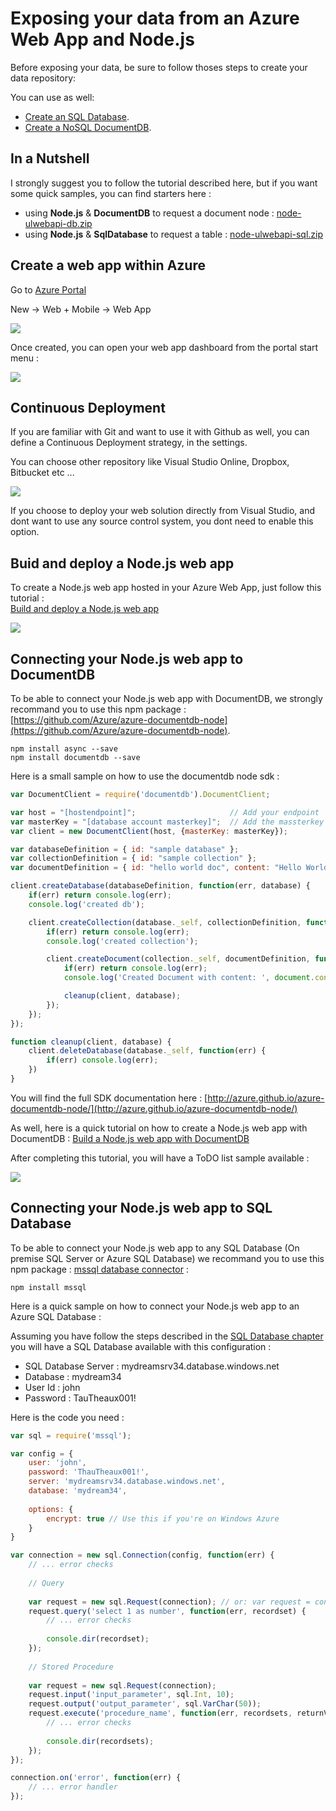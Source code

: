 # Exposing your data from an Azure Web App and Node.js

Before exposing your data, be sure to follow thoses steps to create your data repository:

You can use as well: 

* [Create an SQL Database](SQLDatabase.md).
* [Create a NoSQL DocumentDB](DocumentDB.md).

## In a Nutshell

I strongly suggest you to follow the tutorial described here, but if you want some quick samples, you can find starters here : 

* using **Node.js** & **DocumentDB** to request a document node :  [node-ulwebapi-db.zip](webapp/node-ulwebapi-db.zip)
* using **Node.js** & **SqlDatabase** to request a table : [node-ulwebapi-sql.zip](webapp/node-ulwebapi-sql.zip)

## Create a web app within Azure

Go to [Azure Portal](http://portal.azure.com)

New -> Web + Mobile -> Web App

![](webapp/01.PNG)

Once created, you can open your web app dashboard from the portal start menu :

![](webapp/02.png)

## Continuous Deployment 

If you are familiar with Git and want to use it with Github as well, you can define a Continuous Deployment strategy, in the settings. 

You can choose other repository like Visual Studio Online, Dropbox, Bitbucket etc ...

![](webapp/03.png)

If you choose to deploy your web solution directly from Visual Studio, and dont want to use any source control system, you dont need to enable this option.

## Buid and deploy a Node.js web app


To create a Node.js web app hosted in your Azure Web App, just follow this tutorial :  
[Build and deploy a Node.js web app](https://azure.microsoft.com/en-us/documentation/articles/web-sites-nodejs-develop-deploy-mac/)

![](webapp/05.png)

## Connecting your Node.js web app to DocumentDB

To be able to connect your Node.js web app with DocumentDB, we strongly recommand you to use this npm package : [https://github.com/Azure/azure-documentdb-node](https://github.com/Azure/azure-documentdb-node). 

    npm install async --save
    npm install documentdb --save

Here is a small sample on how to use the documentdb node sdk :


``` javascript
var DocumentClient = require('documentdb').DocumentClient;

var host = "[hostendpoint]";                     // Add your endpoint
var masterKey = "[database account masterkey]";  // Add the massterkey of the endpoint
var client = new DocumentClient(host, {masterKey: masterKey});

var databaseDefinition = { id: "sample database" };
var collectionDefinition = { id: "sample collection" };
var documentDefinition = { id: "hello world doc", content: "Hello World!" };

client.createDatabase(databaseDefinition, function(err, database) {
    if(err) return console.log(err);
    console.log('created db');

    client.createCollection(database._self, collectionDefinition, function(err, collection) {
        if(err) return console.log(err);
        console.log('created collection');

        client.createDocument(collection._self, documentDefinition, function(err, document) {
            if(err) return console.log(err);
            console.log('Created Document with content: ', document.content);

            cleanup(client, database);
        });
    });
});

function cleanup(client, database) {
    client.deleteDatabase(database._self, function(err) {
        if(err) console.log(err);
    })
}
```

You will find the full SDK documentation here : 
[http://azure.github.io/azure-documentdb-node/](http://azure.github.io/azure-documentdb-node/)

As well, here is a quick tutorial on how to create a Node.js web app with DocumentDB :
[Build a Node.js web app with DocumentDB](https://azure.microsoft.com/en-us/documentation/articles/documentdb-nodejs-application/)

After completing this tutorial, you will have a ToDO list sample available :

![](webapp/04.PNG)

## Connecting your Node.js web app to SQL Database

To be able to connect your Node.js web app to any SQL Database (On premise SQL Server or Azure SQL Database) we recommand you to use this npm package :
[mssql database connector](https://github.com/patriksimek/node-mssql) :

    npm install mssql

Here is a quick sample on how to connect your Node.js web app to an Azure SQL Database :

Assuming you have follow the steps described in the [SQL Database chapter](SQLDatabase.md) you will have a SQL Database available with this configuration :
*  SQL Database Server : mydreamsrv34.database.windows.net 
*  Database : mydream34
*  User Id : john
*  Password : TauTheaux001!

Here is the code you need :

```javascript
var sql = require('mssql'); 

var config = {
    user: 'john',
    password: 'ThauTheaux001!',
    server: 'mydreamsrv34.database.windows.net',
    database: 'mydream34',
    
    options: {
        encrypt: true // Use this if you're on Windows Azure
    }
}

var connection = new sql.Connection(config, function(err) {
    // ... error checks
    
    // Query
	
    var request = new sql.Request(connection); // or: var request = connection.request();
    request.query('select 1 as number', function(err, recordset) {
        // ... error checks
        
        console.dir(recordset);
    });
	
    // Stored Procedure
	
    var request = new sql.Request(connection);
    request.input('input_parameter', sql.Int, 10);
    request.output('output_parameter', sql.VarChar(50));
    request.execute('procedure_name', function(err, recordsets, returnValue) {
        // ... error checks
        
        console.dir(recordsets);
    });
});

connection.on('error', function(err) {
	// ... error handler
});
```




